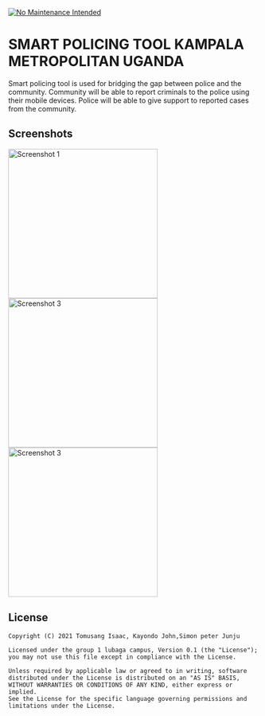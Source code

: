 
[![No Maintenance Intended](http://unmaintained.tech/badge.svg)](http://unmaintained.tech/)

SMART POLICING TOOL KAMPALA METROPOLITAN UGANDA
====================================

Smart policing tool is used for bridging the gap between police and the community.
Community will be able to report criminals to the police using their mobile devices.
Police will be able to give support to reported cases from the community.

## Screenshots

<img src="/../master/screenshots/01.png?raw=true" width="300px" alt="Screenshot 1" />
<img src="/../master/screenshots/02.png?raw=true" width="300px" alt="Screenshot 3" />
<img src="/../master/screenshots/03.png?raw=true" width="300px" alt="Screenshot 3" />



## License

```
Copyright (C) 2021 Tomusang Isaac, Kayondo John,Simon peter Junju

Licensed under the group 1 lubaga campus, Version 0.1 (the "License");
you may not use this file except in compliance with the License.

Unless required by applicable law or agreed to in writing, software
distributed under the License is distributed on an "AS IS" BASIS,
WITHOUT WARRANTIES OR CONDITIONS OF ANY KIND, either express or implied.
See the License for the specific language governing permissions and
limitations under the License.
```
